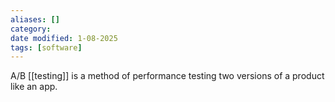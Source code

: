 ```yaml
---
aliases: []
category:
date modified: 1-08-2025
tags: [software]
---
```


A/B [[testing]] is a method of performance testing two versions of a product like an app.